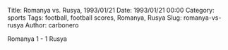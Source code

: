 Title: Romanya vs. Rusya, 1993/01/21
Date: 1993/01/21 00:00
Category: sports
Tags: football, football scores, Romanya, Rusya
Slug: romanya-vs-rusya
Author: carbonero


Romanya 1 - 1 Rusya
